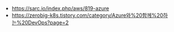* https://sarc.io/index.php/aws/819-azure
* https://zerobig-k8s.tistory.com/category/Azure와%20함께%20하는%20DevOps?page=2
